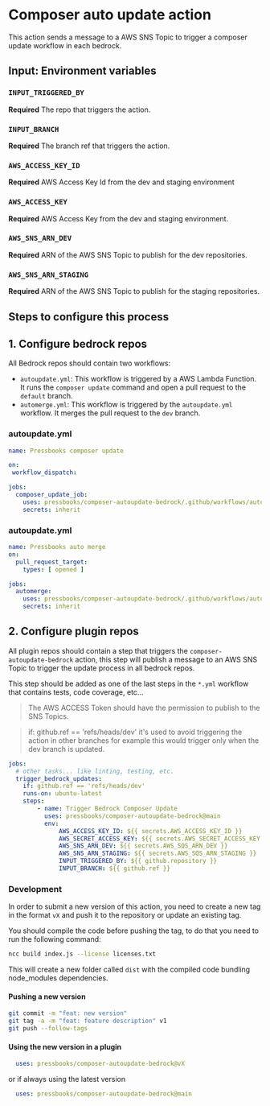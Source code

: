 # Composer auto update action

This action sends a message to a AWS SNS Topic to trigger a composer update workflow in each bedrock.

## Input: Environment variables

### `INPUT_TRIGGERED_BY`

**Required** The repo that triggers the action.

### `INPUT_BRANCH`

**Required** The branch ref that triggers the action.

### `AWS_ACCESS_KEY_ID`

**Required** AWS Access Key Id from the dev and staging environment

### `AWS_ACCESS_KEY`

**Required** AWS Access Key from the dev and staging environment.

### `AWS_SNS_ARN_DEV`

**Required** ARN of the AWS SNS Topic to publish for the dev repositories.

### `AWS_SNS_ARN_STAGING`

**Required** ARN of the AWS SNS Topic to publish for the staging repositories.

## Steps to configure this process

## 1. Configure bedrock repos

All Bedrock repos should contain two workflows:

* `autoupdate.yml`: This workflow is triggered by a AWS Lambda Function. It runs the `composer update` command and open a pull request to the `default` branch.
* `automerge.yml`: This workflow is triggered by the `autoupdate.yml` workflow. It merges the pull request to the `dev` branch.

### autoupdate.yml

```yaml
name: Pressbooks composer update

on:
 workflow_dispatch:

jobs:
  composer_update_job:
    uses: pressbooks/composer-autoupdate-bedrock/.github/workflows/auto-update.yml@main
    secrets: inherit
```

### autoupdate.yml

```yaml
name: Pressbooks auto merge
on:
  pull_request_target:
    types: [ opened ]

jobs:
  automerge:
    uses: pressbooks/composer-autoupdate-bedrock/.github/workflows/auto-merge.yml@main
    secrets: inherit
```

## 2. Configure plugin repos

All plugin repos should contain a step that triggers the `composer-autoupdate-bedrock` action, this step will publish a message to an AWS SNS Topic to trigger the update process in all bedrock repos.

This step should be added as one of the last steps in the `*.yml` workflow that contains tests, code coverage, etc...

> The AWS ACCESS Token should have the permission to publish to the SNS Topics.

> if: github.ref == 'refs/heads/dev' it's used to avoid triggering the action in other branches for example this would trigger only when the dev branch is updated.

```yaml
jobs:
  # other tasks... like linting, testing, etc.
  trigger_bedrock_updates:
    if: github.ref == 'refs/heads/dev'
    runs-on: ubuntu-latest
    steps:
        - name: Trigger Bedrock Composer Update
          uses: pressbooks/composer-autoupdate-bedrock@main
          env:
              AWS_ACCESS_KEY_ID: ${{ secrets.AWS_ACCESS_KEY_ID }}
              AWS_SECRET_ACCESS_KEY: ${{ secrets.AWS_SECRET_ACCESS_KEY }}
              AWS_SNS_ARN_DEV: ${{ secrets.AWS_SQS_ARN_DEV }}
              AWS_SNS_ARN_STAGING: ${{ secrets.AWS_SQS_ARN_STAGING }}
              INPUT_TRIGGERED_BY: ${{ github.repository }}
              INPUT_BRANCH: ${{ github.ref }}

```

### Development

In order to submit a new version of this action, you need to create a new tag in the format `vX` and push it to the repository or update an existing tag.

You should compile the code before pushing the tag, to do that you need to run the following command:

```bash
ncc build index.js --license licenses.txt
```

This will create a new folder called `dist` with the compiled code bundling node_modules dependencies.

#### Pushing a new version

```bash
git commit -m "feat: new version"
git tag -a -m "feat: feature description" v1
git push --follow-tags
```
#### Using the new version in a plugin

```yaml
  uses: pressbooks/composer-autoupdate-bedrock@vX    
```

or if always using the latest version

```yaml
  uses: pressbooks/composer-autoupdate-bedrock@main   
```
